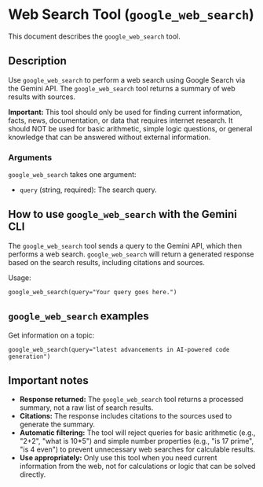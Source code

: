 # Web Search Tool (`google_web_search`)

This document describes the `google_web_search` tool.

## Description

Use `google_web_search` to perform a web search using Google Search via the Gemini API. The `google_web_search` tool returns a summary of web results with sources.

**Important:** This tool should only be used for finding current information, facts, news, documentation, or data that requires internet research. It should NOT be used for basic arithmetic, simple logic questions, or general knowledge that can be answered without external information.

### Arguments

`google_web_search` takes one argument:

- `query` (string, required): The search query.

## How to use `google_web_search` with the Gemini CLI

The `google_web_search` tool sends a query to the Gemini API, which then performs a web search. `google_web_search` will return a generated response based on the search results, including citations and sources.

Usage:

```
google_web_search(query="Your query goes here.")
```

## `google_web_search` examples

Get information on a topic:

```
google_web_search(query="latest advancements in AI-powered code generation")
```

## Important notes

- **Response returned:** The `google_web_search` tool returns a processed summary, not a raw list of search results.
- **Citations:** The response includes citations to the sources used to generate the summary.
- **Automatic filtering:** The tool will reject queries for basic arithmetic (e.g., "2+2", "what is 10\*5") and simple number properties (e.g., "is 17 prime", "is 4 even") to prevent unnecessary web searches for calculable results.
- **Use appropriately:** Only use this tool when you need current information from the web, not for calculations or logic that can be solved directly.
